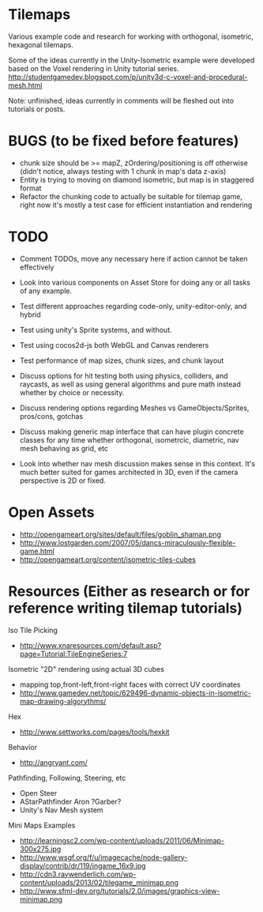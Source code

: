 Tilemaps
========

Various example code and research for working with orthogonal, isometric, hexagonal tilemaps.

Some of the ideas currently in the Unity-Isometric example were developed based on the Voxel rendering in Unity tutorial series.
http://studentgamedev.blogspot.com/p/unity3d-c-voxel-and-procedural-mesh.html

Note: unfinished, ideas currently in comments will be fleshed out into tutorials or posts.

BUGS (to be fixed before features)
==================================
- chunk size should be >= mapZ, zOrdering/positioning is off otherwise (didn't notice, always testing with 1 chunk in map's data z-axis)
- Entity is trying to moving on diamond isometric, but map is in staggered format
- Refactor the chunking code to actually be suitable for tilemap game, right now it's mostly a test case for efficient instantiation and rendering

TODO
====
- Comment TODOs, move any necessary here if action cannot be taken effectively
- Look into various components on Asset Store for doing any or all tasks of any example.
- Test different approaches regarding code-only, unity-editor-only, and hybrid
- Test using unity's Sprite systems, and without.
- Test using cocos2d-js both WebGL and Canvas renderers
- Test performance of map sizes, chunk sizes, and chunk layout
- Discuss options for hit testing both using physics, colliders, and raycasts, as well as using general algorithms and pure math instead whether by choice or necessity.
- Discuss rendering options regarding Meshes vs GameObjects/Sprites, pros/cons, gotchas
- Discuss making generic map interface that can have plugin concrete classes for any time whether orthogonal, isometrcic, diametric, nav mesh behaving as grid, etc

- Look into whether nav mesh discussion makes sense in this context. It's much better suited for games architected in 3D, even if the camera perspective is 2D or fixed.

Open Assets
===========
- http://opengameart.org/sites/default/files/goblin_shaman.png
- http://www.lostgarden.com/2007/05/dancs-miraculously-flexible-game.html
- http://opengameart.org/content/isometric-tiles-cubes

Resources (Either as research or for reference writing tilemap tutorials)
=========

Iso Tile Picking
- http://www.xnaresources.com/default.asp?page=Tutorial:TileEngineSeries:7

Isometric "2D" rendering using actual 3D cubes
- mapping top,front-left,front-right faces with correct UV coordinates
- http://www.gamedev.net/topic/629496-dynamic-objects-in-isometric-map-drawing-algorythms/

Hex
- http://www.settworks.com/pages/tools/hexkit

Behavior
- http://angryant.com/

Pathfinding, Following, Steering, etc
- Open Steer
- AStarPathfinder Aron ?Garber?
- Unity's Nav Mesh system

Mini Maps Examples
- http://learningsc2.com/wp-content/uploads/2011/06/Minimap-300x275.jpg
- http://www.wsgf.org/f/u/imagecache/node-gallery-display/contrib/dr/119/ingame_16x9.jpg
- http://cdn3.raywenderlich.com/wp-content/uploads/2013/02/tilegame_minimap.png
- http://www.sfml-dev.org/tutorials/2.0/images/graphics-view-minimap.png
